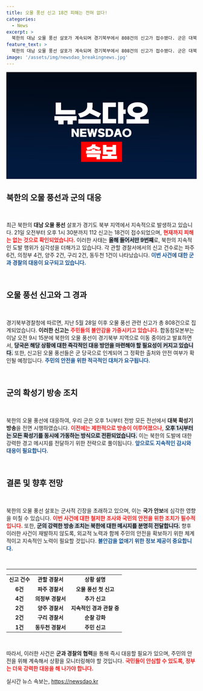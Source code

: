 ```yaml
---
title: 오물 풍선 신고 18건 피해는 전혀 없다!
categories:
  - News
excerpt: >
  북한의 대남 오물 풍선 살포가 계속되며 경기북부에서 808건의 신고가 접수됐다. 군은 대북 확성기 방송을 강화해 대응에 나섰다. 과연 북한의 비상한 도발에 우리 군은 어떻게 대처할까?
feature_text: >
  북한의 대남 오물 풍선 살포가 계속되며 경기북부에서 808건의 신고가 접수됐다. 군은 대북 확성기 방송을 강화해 대응에 나섰다. 과연 북한의 비상한 도발에 우리 군은 어떻게 대처할까?
image: '/assets/img/newsdao_breakingnews.jpg'
---
```


<p><img src="/assets/img/newsdao_breakingnews.jpg" alt="firstkoreanews 속보" /></p>

<h2 data-ke-size="size26">북한의 오물 풍선과 군의 대응</h2>

<p data-ke-size="size16">&nbsp;</p>

<p data-ke-size="size16">최근 북한의 <b>대남 오물 풍선</b> 살포가 경기도 북부 지역에서 지속적으로 발생하고 있습니다. 21일 오전부터 오후 1시 30분까지 112 신고는 18건이 접수되었으며, <b><span style="color: #ee2323;">현재까지 피해는 없는 것으로 확인되었습니다.</span></b> 이러한 사태는 <b><span style="background-color: #21538527;">올해 들어서만 9번째</span></b>로, 북한의 지속적인 도발 행위가 심각성을 더해가고 있습니다. 각 관할 경찰서에서의 신고 건수로는 파주 6건, 의정부 4건, 양주 2건, 구리 2건, 동두천 1건이 나타났습니다. <b><span style="color: #1a5490;">이번 사건에 대한 군과 경찰의 대응이 요구되고 있습니다.</span></b></p>

<p data-ke-size="size16">&nbsp;</p>

<h2 data-ke-size="size26">오물 풍선 신고와 그 경과</h2>

<p data-ke-size="size16">&nbsp;</p>

<p data-ke-size="size16">경기북부경찰청에 따르면, 지난 5월 28일 이후 오물 풍선 관련 신고가 총 808건으로 집계되었습니다. <b>이러한 신고는</b> <b><span style="color: #ee2323;">주민들의 불안감을 가중시키고 있습니다.</span></b> 합동참모본부는 이날 오전 9시 15분에 북한의 오물 풍선이 경기북부 지역으로 이동 중이라고 발표하면서, <b><span style="background-color: #21538527;">당국은 해당 상황에 대한 즉각적인 대응 방안을 마련해야 할 필요성이 커지고 있습니다.</span></b> 또한, 신고된 오물 풍선들은 군 당국으로 인계되어 그 정확한 출처와 안전 여부가 확인될 예정입니다. <b><span style="color: #1a5490;">주민의 안전을 위한 적극적인 대처가 요구됩니다.</span></b></p>

<p data-ke-size="size16">&nbsp;</p>

<h2 data-ke-size="size26">군의 확성기 방송 조치</h2>

<p data-ke-size="size16">&nbsp;</p>

<p data-ke-size="size16">북한의 오물 풍선에 대응하여, 우리 군은 오후 1시부터 전방 모든 전선에서 <b>대북 확성기 방송</b>을 전면 시행하였습니다. <b><span style="color: #ee2323;">이전에는 제한적으로 방송이 이루어졌으나,</span></b> <b><span style="background-color: #21538527;">오후 1시부터는 모든 확성기를 동시에 가동하는 방식으로 전환되었습니다.</span></b> 이는 북한의 도발에 대한 강력한 경고 메시지를 전달하기 위한 전략으로 풀이됩니다. <b><span style="color: #1a5490;">앞으로도 지속적인 감시와 대응이 필요합니다.</span></b></p>

<p data-ke-size="size16">&nbsp;</p>

<h2 data-ke-size="size26">결론 및 향후 전망</h2>

<p data-ke-size="size16">&nbsp;</p>

<p data-ke-size="size16">북한의 오물 풍선 살포는 군사적 긴장을 초래하고 있으며, 이는 <b>국가 안보</b>에 심각한 영향을 미칠 수 있습니다. <b><span style="color: #ee2323;">이번 사건에 대한 철저한 조사와 국민의 안전을 위한 조치가 필수적입니다.</span></b> 또한, <b><span style="background-color: #21538527;">군의 강력한 방송 조치는 북한에 대한 메시지를 분명히 전달합니다.</span></b> 향후 이러한 사건이 재발하지 않도록, 외교적 노력과 함께 주민의 안전을 확보하기 위한 체계적이고 지속적인 노력이 필요할 것입니다. <b><span style="color: #1a5490;">불안감을 없애기 위한 정보 제공이 중요합니다.</span></b></p>

<p data-ke-size="size16">&nbsp;</p>

<hr />

<table style="width: 100%;">
    <tr>
        <td style="text-align: center; height: 17px;"><b>신고 건수</b></td>
        <td style="text-align: center; height: 17px;"><b>관할 경찰서</b></td>
        <td style="text-align: center; height: 17px;"><b>상황 설명</b></td>
    </tr>
    <tr>
        <td style="text-align: center; height: 17px;"><b>6건</b></td>
        <td style="text-align: center; height: 17px;"><b>파주 경찰서</b></td>
        <td style="text-align: center; height: 17px;"><b>오물 풍선 첫 신고</b></td>
    </tr>
    <tr>
        <td style="text-align: center; height: 17px;"><b>4건</b></td>
        <td style="text-align: center; height: 17px;"><b>의정부 경찰서</b></td>
        <td style="text-align: center; height: 17px;"><b>추가 신고</b></td>
    </tr>
    <tr>
        <td style="text-align: center; height: 17px;"><b>2건</b></td>
        <td style="text-align: center; height: 17px;"><b>양주 경찰서</b></td>
        <td style="text-align: center; height: 17px;"><b>지속적인 경과 관찰 중</b></td>
    </tr>
    <tr>
        <td style="text-align: center; height: 17px;"><b>2건</b></td>
        <td style="text-align: center; height: 17px;"><b>구리 경찰서</b></td>
        <td style="text-align: center; height: 17px;"><b>순찰 강화</b></td>
    </tr>
    <tr>
        <td style="text-align: center; height: 17px;"><b>1건</b></td>
        <td style="text-align: center; height: 17px;"><b>동두천 경찰서</b></td>
        <td style="text-align: center; height: 17px;"><b>주민 신고</b></td>
    </tr>
</table>

<p data-ke-size="size16">&nbsp;</p>

<p data-ke-size="size16">따라서, 이러한 사건은 <b>군과 경찰의 협력</b>을 통해 즉시 대응할 필요가 있으며, 주민의 안전을 위해 계속해서 상황을 모니터링해야 할 것입니다. <b><span style="color: #ee2323;">국민들이 안심할 수 있도록, 정부는 더욱 강력한 대응을 해 나가야 합니다.</span></b></p>
실시간 뉴스 속보는, <a href="https://newsdao.kr" rel="dofollow">https://newsdao.kr</a>


